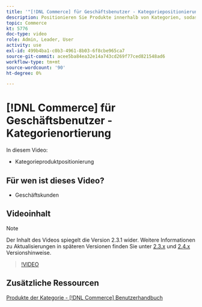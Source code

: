 ```yaml
---
title: '"[!DNL Commerce] für Geschäftsbenutzer - Kategoriepositionierung"'
description: Positionieren Sie Produkte innerhalb von Kategorien, sodass Kunden die Produkte oben sehen, die sie sehen sollen.
topic: Commerce
kt: 5776
doc-type: video
role: Admin, Leader, User
activity: use
exl-id: 499b4ba1-c0b3-4961-8b03-6f8cbe965ca7
source-git-commit: acee5ba84ea32e14a743cd269f77ced821548ad6
workflow-type: tm+mt
source-wordcount: '90'
ht-degree: 0%

---
```


# [!DNL Commerce] für Geschäftsbenutzer - Kategorienortierung

In diesem Video:

- Kategorieproduktpositionierung

## Für wen ist dieses Video?

- Geschäftskunden

## Videoinhalt

>[!NOTE]
>
>Der Inhalt des Videos spiegelt die Version 2.3.1 wider. Weitere Informationen zu Aktualisierungen in späteren Versionen finden Sie unter [ 2.3.x](https://devdocs.magento.com/guides/v2.3/release-notes/bk-release-notes.html) und [2.4.x](https://devdocs.magento.com/guides/v2.4/release-notes/bk-release-notes.html) Versionshinweise.

>[!VIDEO](https://video.tv.adobe.com/v/36187?quality=12&learn=on)

## Zusätzliche Ressourcen

[Produkte der Kategorie - [!DNL Commerce] Benutzerhandbuch](https://docs.magento.com/user-guide/catalog/categories-category-products.html)
